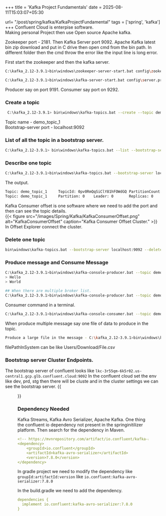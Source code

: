 +++
title = 'Kafka Project Fundamentals'
date = 2025-08-11T15:03:07+05:30

url= "/post/spring/kafka/KafkaProjectFundamental"
tags = ['spring', 'kafka']
+++
Confluent Cloud is enterpise software.  
Making personal Project then use Open source Apache kafka.

Zookeeper port - 2181. Then Kafka Server port 9092.
Apache Kafka latest bin zip download and put in C drive then open cmd from the bin path. In different folder then the cmd throw the error like the input line is long error.  


First start the zookeeper and then the kafka server.
```bash
C:\kafka_2.12-3.9.1>bin\windows\zookeeper-server-start.bat config\zookeeper.properties

C:\kafka_2.12-3.9.1>bin\windows\kafka-server-start.bat config\server.properties
```
Producer say on port 9191.
Consumer say port on 9292.
### __Create a topic__
```bash
 C:\kafka_2.12-3.9.1> bin\windows\kafka-topics.bat --create --topic demo_topic_1 --bootstrap-server localhost:9092 --partitions 3 --replication-factor 1
```
Topic name - demo_topic_1  
Bootstrap-server port - localhost:9092
### __List of all the topic in a bootstrap server.__
```bash
C:\kafka_2.12-3.9.1> bin\windows\kafka-topics.bat --list --bootstrap-server localhost:9092
```
### __Describe one topic__
```bash
C:\kafka_2.12-3.9.1>bin\windows\kafka-topics.bat --bootstrap-server localhost:9092 --describe --topic demo_topic_1
```
The output.
```bash
Topic: demo_topic_1     TopicId: 0pv0RmQqSiClY81hFOWdGQ PartitionCount: 1       ReplicationFactor: 1    Configs:
Topic: demo_topic_1     Partition: 0    Leader: 0       Replicas: 0     Isr: 0  Elr: N/A        LastKnownElr: N/A
```

Kafka Consumer offset is one software where we need to add the port and then can see the topic details.  
{{< figure src="/images/Spring/Kafka/KafkaConsumerOffset.png" alt="KafkaConsumerOffset" caption="Kafka Consumer Offset Cluster." >}}  
In Offset Explorer connect the cluster.


### __Delete one topic__
```bash
bin\windows\kafka-topics.bat --bootstrap-server localhost:9092 --delete --topic topic-Name
```

### __Produce message and Consume Message__

```bash
C:\kafka_2.12-3.9.1>bin\windows\kafka-console-producer.bat --topic demo_topic_1 --bootstrap-server localhost:9092
> Hello
> World

## When there are multiple broker list.
C:\kafka_2.12-3.9.1>bin\windows\kafka-console-producer.bat --topic demo_topic_1 --bootstrap-server broker1:9092,broker2:9092,broker3:9092
```

Consumer command in a terminal.
```bash
C:\kafka_2.12-3.9.1>bin\windows\kafka-console-consumer.bat --topic demo_topic_1 --bootstrap-server localhost:9092 --from-beginning
```

When produce multiple message say one file of data to produce in the topic.
```bash
Produce a large file in the message - C:\kafka_2.12-3.9.1>bin\windows\kafka-console-producer.bat --topic demo_topic_1 --bootstrap-server localhost:9092 <filePathInSystem>
```
filePathInSystem can be like Users/Download/File.csv

### __Bootstrap server Cluster Endpoints.__
The bootstrap server of confluent looks like `lkc-3r55qm-6k5r02.us-central1.gcp.glb.confluent.cloud:9092` 
In the confluent cloud set the env like dev, prd, stg then there will be cluste and in the cluster settings we can see the bootstrap server.
{{<figure src="/images/Spring/Kafka/Cluster.png" alt="Cluster" caption="Cluster." >}}  

### __Dependency Needed__
Kafka Streams, Kafka Avro Serializer, Apache Kafka.
One thing the confluent io dependency not present in the springinitilizer platform. Then search for the dependency in Maven.
```yaml
<!-- https://mvnrepository.com/artifact/io.confluent/kafka-avro-serializer -->
<dependency>
    <groupId>io.confluent</groupId>
    <artifactId>kafka-avro-serializer</artifactId>
    <version>7.8.0</version>
</dependency>
```

In gradle project we need to modify the dependency like `groupId:artifactId:version` like `io.confluent:kafka-avro-serializer:7.8.0` 

In the build.gradle we need to add the dependency.
```yaml
dependencies {
  implement io.confluent:kafka-avro-serializer:7.8.0
}
```
